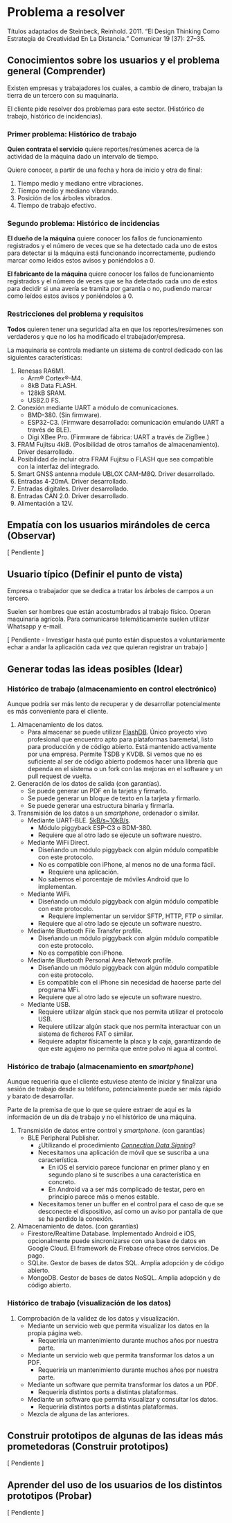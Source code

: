# Problema a resolver

Títulos adaptados de Steinbeck, Reinhold. 2011. “El Design Thinking Como
Estrategia de Creatividad En La Distancia.” Comunicar 19 (37): 27–35.

## Conocimientos sobre los usuarios y el problema general (Comprender)

Existen empresas y trabajadores los cuales, a cambio de dinero, trabajan la
tierra de un tercero con su maquinaria.

El cliente pide resolver dos problemas para este sector. (Histórico de
trabajo, histórico de incidencias).

### Primer problema: Histórico de trabajo

**Quien contrata el servicio** quiere reportes/resúmenes acerca de la actividad
de la máquina dado un intervalo de tiempo.

Quiere conocer, a partir de una fecha y hora de inicio y otra de final:

1. Tiempo medio y mediano entre vibraciones.
1. Tiempo medio y mediano vibrando.
1. Posición de los árboles vibrados.
1. Tiempo de trabajo efectivo.

### Segundo problema: Histórico de incidencias

**El dueño de la máquina** quiere conocer los fallos de funcionamiento
registrados y el número de veces que se ha detectado cada uno de estos para
detectar si la máquina está funcionando incorrectamente, pudiendo marcar como
leídos estos avisos y poniéndolos a 0.

**El fabricante de la máquina** quiere conocer los fallos de funcionamiento
registrados y el número de veces que se ha detectado cada uno de estos para
decidir si una avería se tramita por garantía o no, pudiendo marcar como leídos
estos avisos y poniéndolos a 0.

### Restricciones del problema y requisitos

**Todos** quieren tener una seguridad alta en que los reportes/resúmenes son
verdaderos y que no los ha modificado el trabajador/empresa.

La maquinaria se controla mediante un sistema de control dedicado con las
siguientes características:

1. Renesas RA6M1.
   - Arm® Cortex®-M4.
   - 8kB Data FLASH.
   - 128kB SRAM.
   - USB2.0 FS.
1. Conexión mediante UART a módulo de comunicaciones.
   - BMD-380. (Sin firmware).
   - ESP32-C3. (Firmware desarrollado: comunicación emulando UART a través de
       BLE).
   - Digi XBee Pro. (Firmware de fábrica: UART a través de ZigBee.)
1. FRAM Fujitsu 4kiB. (Posibilidad de otros tamaños de almacenamiento). Driver
   desarrollado.
1. Posibilidad de incluir otra FRAM Fujitsu o FLASH que sea compatible con la
   interfaz del integrado.
1. Smart GNSS antenna module UBLOX CAM-M8Q. Driver desarrollado.
1. Entradas 4-20mA. Driver desarrollado.
1. Entradas digitales. Driver desarrollado.
1. Entradas CAN 2.0. Driver desarrollado.
1. Alimentación a 12V.

## Empatía con los usuarios mirándoles de cerca (Observar)

[ Pendiente ]

## Usuario típico (Definir el punto de vista)

Empresa o trabajador que se dedica a tratar los árboles de campos a un tercero.

Suelen ser hombres que están acostumbrados al trabajo físico. Operan maquinaria
agrícola. Para comunicarse telemáticamente suelen utilizar Whatsapp y e-mail.

[ Pendiente - Investigar hasta qué punto están dispuestos a voluntariamente
echar a andar la aplicación cada vez que quieran registrar un trabajo ]

## Generar todas las ideas posibles (Idear)

### Histórico de trabajo (almacenamiento en control electrónico)

Aunque podría ser más lento de recuperar y de desarrollar potencialmente
es más conveniente para el cliente.

1. Almacenamiento de los datos.
   - Para almacenar se puede utilizar
   [FlashDB](https://github.com/armink/FlashDB).
   Único proyecto vivo profesional que encuentro apto para plataformas
   baremetal, listo para producción y de código abierto. Está mantenido
   activamente
   por una empresa. Permite TSDB y KVDB. Si vemos que no es suficiente
   al ser de código abierto podemos hacer una librería que dependa en
   el sistema o un fork con las mejoras en el software y un pull request
   de vuelta.
1. Generación de los datos de salida (con garantías).
   - Se puede generar un PDF en la tarjeta y firmarlo.
   - Se puede generar un bloque de texto en la tarjeta y firmarlo.
   - Se puede generar una estructura binaria y firmarla.
1. Transmisión de los datos a un *smartphone*, ordenador o similar.
   - Mediante UART-BLE. [5kB/s~10kB/s](https://stackoverflow.com/a/22919464).
      - Módulo piggyback ESP-C3 o BDM-380.
      - Requiere que al otro lado se ejecute un software nuestro.
   - Mediante WiFi Direct.
      - Diseñando un módulo piggyback con algún módulo
      compatible con este protocolo.
      - No es compatible con iPhone, al menos no de una forma fácil.
         - Requiere una aplicación.
      - No sabemos el porcentaje de móviles Android que lo implementan.
   - Mediante WiFi.
      - Diseñando un módulo piggyback con algún módulo
      compatible con este protocolo.
         - Requiere implementar un servidor SFTP, HTTP, FTP o similar.
      - Requiere que al otro lado se ejecute un software nuestro.
   - Mediante Bluetooth File Transfer profile.
      - Diseñando un módulo piggyback con algún módulo
      compatible con este protocolo.
      - No es compatible con iPhone.
   - Mediante Bluetooth Personal Area Network profile.
      - Diseñando un módulo piggyback con algún módulo
      compatible con este protocolo.
      - Es compatible con el iPhone sin necesidad de hacerse parte del
      programa MFi.
      - Requiere que al otro lado se ejecute un software nuestro.
   - Mediante USB.
      - Requiere utilizar algún stack que nos permita utilizar el
      protocolo USB.
      - Requiere utilizar algún stack que nos permita interactuar con
      un sistema de ficheros FAT o similar.
      - Requiere adaptar físicamente la placa y la caja, garantizando
      de que este agujero no permita que entre polvo ni agua al control.

### Histórico de trabajo (almacenamiento en *smartphone*)

Aunque requeriría que el cliente estuviese atento de iniciar y finalizar
una sesión de trabajo desde su teléfono, potencialmente puede ser más
rápido y barato de desarrollar.

Parte de la premisa de que lo que se quiere extraer de aquí es la información
de un día de trabajo y no el histórico de una máquina.

1. Transmisión de datos entre control y *smartphone*. (con garantías)
   - BLE Peripheral Publisher.
      - ¿Utilizando el procedimiento *[Connection Data Signing](https://lpccs-docs.renesas.com/Tutorial-DA145x-BLE-Security/access_and_signing.html)*?
      - Necesitamos una aplicación de móvil que se suscriba a una característica.
         - En iOS el servicio parece funcionar en primer plano y en segundo plano
         si te suscribes a una característica en concreto.
         - En Android va a ser más complicado de testar, pero en principio
         parece más o menos estable.
      - Necesitamos tener un buffer en el control para el caso de que se
      desconecte el dispositivo, así como un aviso por pantalla de que se
      ha perdido la conexión.
1. Almacenamiento de datos. (con garantías)
   - Firestore/Realtime Database. Implementado Android e iOS,
   opcionalmente puede sincronizarse con una base de datos en
   Google Cloud. El framework de Firebase ofrece otros servicios.
   De pago.
   - SQLite. Gestor de bases de datos SQL. Amplia adopción y de código
   abierto.
   - MongoDB. Gestor de bases de datos NoSQL. Amplia adopción y de código
   abierto.

### Histórico de trabajo (visualización de los datos)

1. Comprobación de la validez de los datos y visualización.
   - Mediante un servicio web que permita visualizar los datos en la
   propia página web.
      - Requeriría un mantenimiento durante muchos años por nuestra parte.
   - Mediante un servicio web que permita transformar los datos a un PDF.
      - Requeriría un mantenimiento durante muchos años por nuestra parte.
   - Mediante un software que permita transformar los datos a un PDF.
      - Requeriría distintos ports a distintas plataformas.
   - Mediante un software que permita visualizar y consultar los datos.
      - Requeriría distintos ports a distintas plataformas.
   - Mezcla de alguna de las anteriores.

## Construir prototipos de algunas de las ideas más prometedoras (Construir prototipos)

[ Pendiente ]

## Aprender del uso de los usuarios de los distintos prototipos (Probar)

[ Pendiente ]
